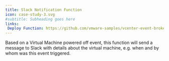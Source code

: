 ```yaml
---
title: Slack Notification Function
icon: case-study-3.svg
#subtitle: Subheading goes here
links:
 Deploy Function: https://github.com/vmware-samples/vcenter-event-broker-appliance/tree/master/examples/knative/python/kn-py-slack
---
```

Based on a Virtual Machine powered off event, this function will send a message to Slack with details about the virtual machine, e.g. when and by whom was this event triggered.